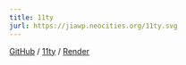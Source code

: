 ```yaml
---
title: 11ty
jurl: https://jiawp.neocities.org/11ty.svg
---
```

[GitHub](https://github.com/textjia/render/) / [11ty](https://www.11ty.dev/) / [Render](https://render.com/)

